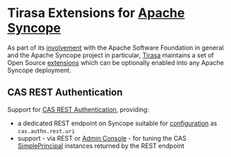 <!--
Copyright 2017 Tirasa

Licensed under the Apache License, Version 2.0 (the "License");
you may not use this file except in compliance with the License.
You may obtain a copy of the License at

  http://www.apache.org/licenses/LICENSE-2.0

Unless required by applicable law or agreed to in writing, software
distributed under the License is distributed on an "AS IS" BASIS,
WITHOUT WARRANTIES OR CONDITIONS OF ANY KIND, either express or implied.
See the License for the specific language governing permissions and
limitations under the License.
-->
# Tirasa Extensions for [Apache Syncope](http://syncope.apache.org)

As part of its [involvement](www.tirasa.net/businessproposition/apache-syncope.html) with the Apache Software Foundation in general
and the Apache Syncope project in particular, [Tirasa](http://www.tirasa.net) maintains a set of Open Source
[extensions](https://syncope.apache.org/docs/reference-guide.html#extensions) which can be optionally enabled into any
Apache Syncope deployment.

## CAS REST Authentication

Support for [CAS REST Authentication](https://apereo.github.io/cas/5.0.x/installation/Rest-Authentication.html), providing:

* a dedicated REST endpoint on Syncope suitable for
[configuration](https://apereo.github.io/cas/5.0.x/installation/Configuration-Properties.html#rest-authentication) as
`cas.authn.rest.uri`
* support - via REST or [Admin Console](https://syncope.apache.org/docs/reference-guide.html#admin-console) - for tuning the
CAS [SimplePrincipal](https://github.com/apereo/cas/blob/master/core/cas-server-core-authentication/src/main/java/org/apereo/cas/authentication/principal/SimplePrincipal.java)
instances returned by the REST endpoint
